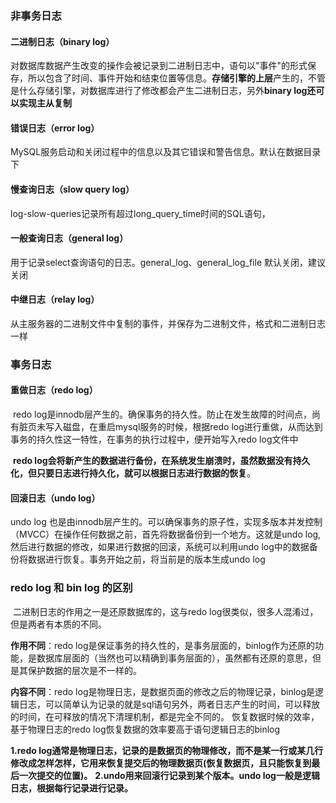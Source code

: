 ###  

###  



### 非事务日志

####    二进制日志（binary log）

​       对数据库数据产生改变的操作会被记录到二进制日志中，语句以"事件"的形式保存，所以包含了时间、事件开始和结束位置等信息。**存储引擎的上层**产生的，不管是什么存储引擎，对数据库进行了修改都会产生二进制日志，另外**binary log还可以实现主从复制**

####    错误日志（error log）

​    MySQL服务启动和关闭过程中的信息以及其它错误和警告信息。默认在数据目录下

####    慢查询日志（slow query log）

   log-slow-queries记录所有超过long_query_time时间的SQL语句，

####     一般查询日志（general log）

  用于记录select查询语句的日志。general_log、general_log_file 默认关闭，建议关闭

####    中继日志（relay log）

   从主服务器的二进制文件中复制的事件，并保存为二进制文件，格式和二进制日志一样






### 事务日志

####  重做日志（redo log）

​     redo log是innodb层产生的。确保事务的持久性。防止在发生故障的时间点，尚有脏页未写入磁盘，在重启mysql服务的时候，根据redo log进行重做，从而达到事务的持久性这一特性，在事务的执行过程中，便开始写入redo log文件中

​    **redo log会将新产生的数据进行备份，在系统发生崩溃时，虽然数据没有持久化，但只要日志进行持久化，就可以根据日志进行数据的恢复**。

####  回滚日志（undo log）

undo log 也是由innodb层产生的。可以确保事务的原子性，实现多版本并发控制（MVCC）在操作任何数据之前，首先将数据备份到一个地方。这就是undo log,然后进行数据的修改，如果进行数据的回滚，系统可以利用undo log中的数据备份将数据进行恢复。事务开始之前，将当前是的版本生成undo log



### redo log 和 bin log 的区别

​     二进制日志的作用之一是还原数据库的，这与redo log很类似，很多人混淆过，但是两者有本质的不同。



 **作用不同**：redo log是保证事务的持久性的，是事务层面的，binlog作为还原的功能，是数据库层面的（当然也可以精确到事务层面的），虽然都有还原的意思，但是其保护数据的层次是不一样的。



**内容不同**：redo log是物理日志，是数据页面的修改之后的物理记录，binlog是逻辑日志，可以简单认为记录的就是sql语句另外，两者日志产生的时间，可以释放的时间，在可释放的情况下清理机制，都是完全不同的。
恢复数据时候的效率，基于物理日志的redo log恢复数据的效率要高于语句逻辑日志的binlog





**1.redo log通常是物理日志，记录的是数据页的物理修改，而不是某一行或某几行修改成怎样怎样，它用来恢复提交后的物理数据页(恢复数据页，且只能恢复到最后一次提交的位置)。**
**2.undo用来回滚行记录到某个版本。undo log一般是逻辑日志，根据每行记录进行记录。**







































































































